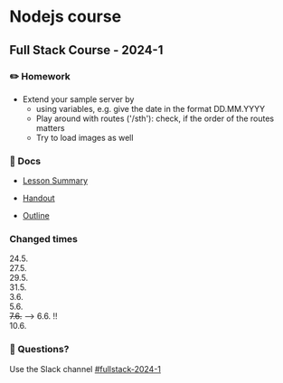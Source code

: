# Nodejs course
## Full Stack Course - 2024-1

### ✏️ Homework

- Extend your sample server by
  - using variables, e.g. give the date in the format DD.MM.YYYY
  - Play around with routes ('/sth'): check, if the order of the routes matters
  - Try to load images as well
  
### 📄 Docs

- [Lesson Summary](docs/summary.md)

- [Handout](<docs/Handout - Node.js.pdf>)

- [Outline](<docs/Outline - Node.js.pdf>)


### Changed times

24.5.<br/>
27.5.<br/>
29.5.<br/>
31.5.<br/>
3.6.<br/>
5.6.<br/>
~~7.6.~~ --> 6.6. !!<br/>
10.6.<br/>



### 🤔 Questions?

Use the Slack channel [#fullstack-2024-1](https://hamburgcodingschool.slack.com/archives/C06GQ9ALMFV)

